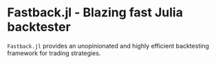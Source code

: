 # Fastback.jl - Blazing fast Julia backtester

`Fastback.jl` provides an unopinionated and highly efficient backtesting framework for trading strategies.
